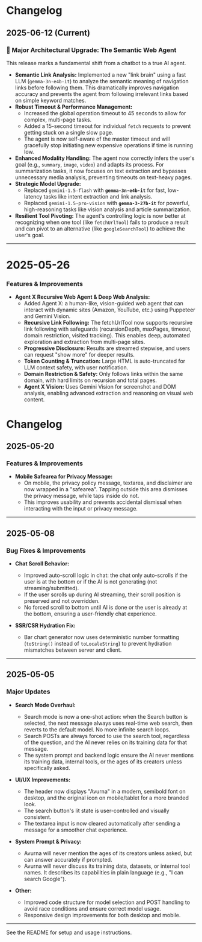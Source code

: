 # Changelog

## 2025-06-12 (Current)

### 🚀 Major Architectural Upgrade: The Semantic Web Agent

This release marks a fundamental shift from a chatbot to a true AI agent.

-   **Semantic Link Analysis:** Implemented a new "link brain" using a fast LLM (`gemma-3n-e4b-it`) to analyze the semantic meaning of navigation links before following them. This dramatically improves navigation accuracy and prevents the agent from following irrelevant links based on simple keyword matches.
-   **Robust Timeout & Performance Management:**
    -   Increased the global operation timeout to 45 seconds to allow for complex, multi-page tasks.
    -   Added a 15-second timeout for individual `fetch` requests to prevent getting stuck on a single slow page.
    -   The agent is now self-aware of the master timeout and will gracefully stop initiating new expensive operations if time is running low.
-   **Enhanced Modality Handling:** The agent now correctly infers the user's goal (e.g., `summary`, `image`, `video`) and adapts its process. For summarization tasks, it now focuses on text extraction and bypasses unnecessary media analysis, preventing timeouts on text-heavy pages.
-   **Strategic Model Upgrade:**
    -   Replaced `gemini-1.5-flash` with **`gemma-3n-e4b-it`** for fast, low-latency tasks like intent extraction and link analysis.
    -   Replaced `gemini-1.5-pro-vision` with **`gemma-3-27b-it`** for powerful, high-reasoning tasks like vision analysis and article summarization.
-   **Resilient Tool Pivoting:** The agent's controlling logic is now better at recognizing when one tool (like `fetchUrlTool`) fails to produce a result and can pivot to an alternative (like `googleSearchTool`) to achieve the user's goal.

---

# 2025-05-26

### Features & Improvements

- **Agent X Recursive Web Agent & Deep Web Analysis:**
  - Added Agent X: a human-like, vision-guided web agent that can interact with dynamic sites (Amazon, YouTube, etc.) using Puppeteer and Gemini Vision.
  - **Recursive Link Following:** The fetchUrlTool now supports recursive link following with safeguards (recursionDepth, maxPages, timeout, domain restriction, visited tracking). This enables deep, automated exploration and extraction from multi-page sites.
  - **Progressive Disclosure:** Results are streamed stepwise, and users can request "show more" for deeper results.
  - **Token Counting & Truncation:** Large HTML is auto-truncated for LLM context safety, with user notification.
  - **Domain Restriction & Safety:** Only follows links within the same domain, with hard limits on recursion and total pages.
  - **Agent X Vision:** Uses Gemini Vision for screenshot and DOM analysis, enabling advanced extraction and reasoning on visual web content.

# Changelog

## 2025-05-20

### Features & Improvements

- **Mobile Safearea for Privacy Message:**
  - On mobile, the privacy policy message, textarea, and disclaimer are now wrapped in a "safearea". Tapping outside this area dismisses the privacy message, while taps inside do not.
  - This improves usability and prevents accidental dismissal when interacting with the input or privacy message.

---

## 2025-05-08

### Bug Fixes & Improvements

- **Chat Scroll Behavior:**
  - Improved auto-scroll logic in chat: the chat only auto-scrolls if the user is at the bottom or if the AI is not generating (not streaming/submitted).
  - If the user scrolls up during AI streaming, their scroll position is preserved and not overridden.
  - No forced scroll to bottom until AI is done or the user is already at the bottom, ensuring a user-friendly chat experience.

- **SSR/CSR Hydration Fix:**
  - Bar chart generator now uses deterministic number formatting (`toString()` instead of `toLocaleString`) to prevent hydration mismatches between server and client.

---

## 2025-05-05

### Major Updates

- **Search Mode Overhaul:**
  - Search mode is now a one-shot action: when the Search button is selected, the next message always uses real-time web search, then reverts to the default model. No more infinite search loops.
  - Search POSTs are always forced to use the search tool, regardless of the question, and the AI never relies on its training data for that message.
  - The system prompt and backend logic ensure the AI never mentions its training data, internal tools, or the ages of its creators unless specifically asked.

- **UI/UX Improvements:**
  - The header now displays "Avurna" in a modern, semibold font on desktop, and the original icon on mobile/tablet for a more branded look.
  - The search button's lit state is user-controlled and visually consistent.
  - The textarea input is now cleared automatically after sending a message for a smoother chat experience.

- **System Prompt & Privacy:**
  - Avurna will never mention the ages of its creators unless asked, but can answer accurately if prompted.
  - Avurna will never discuss its training data, datasets, or internal tool names. It describes its capabilities in plain language (e.g., "I can search Google").

- **Other:**
  - Improved code structure for model selection and POST handling to avoid race conditions and ensure correct model usage.
  - Responsive design improvements for both desktop and mobile.

---

See the README for setup and usage instructions.

